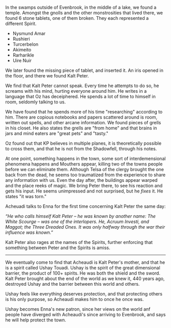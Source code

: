 In the swamps outside of Evenbrook, in the middle of a lake, we found a temple. Amongst the gnolls and the other monstrosities that lived there, we found 6 stone tablets, one of them broken. They each represented a different Spirit.

* Nysmund Amar
* Rushieri
* Turcerbelon
* Akimeito
* Rarharikle
* Uire Nuir

We later found the missing piece of tablet, and inserted it. An iris opened in the floor, and there we found Kalt Peter.

We find that Kalt Peter cannot speak. Every time he attempts to do so, he screams with his mind, hurting everyone around him. He writes in a language that Oz has deceiphered. He spends a lot of time to himself in room, seldomly talking to us. 

We have found that he spends more of his time "researching" according to him. There are copious notebooks and papers scattered around is room, written out spells, and other arcane information. We found pieces of grells in his closet. He also states the grells are "from home" and that brains in jars and mind eaters are "great pets" and "tasty."

Oz found out that KP believes in multiple planes, it is theoretically possible to cross them, and that he is not from the Shadowfell, through his notes.

At one point, something happens in the town, some sort of interdemensional phenomena happens and Mouthers appear, killing two of the towns people before we can eliminate them. Although Telsa of the clergy brought the one back from the dead, he seems too traumatized from the experience to share any information with us. Even the day after, the buildings appear warped and the place reeks of magic. We bring Peter there, to see his reaction and gets his input. He seems unimpressed and not surprised, but he *fixes* it. He states "it was torn."

Acheuadi talks to Enna for the first time concerning Kalt Peter the same day:

*“He who calls himself Kalt Peter – he was known by another name: The White Scourge – was one of the interlopers. He, Acruum Investi, and Maggot; the Three Dreaded Ones. It was only halfway through the war their influence was known.”*

Kalt Peter also rages at the names of the Spirits, further enforcing that something between Peter and the Spirits is amiss.

-----------------------------------------------------------------------------------

We eventually come to find that Acheaudi is Kalt Peter's mother, and that he is a spirit called Ushay Touadi. Ushay is the spirit of the great dimensional barrier, the product of 100+ spirits. He was both the shield and the sword. Kalt Peter brought about the end of the world as we knew it, 440 years ago, destroyed Ushay and the barrier between this world and others. 

Ushay feels like everything deserves protection, and that protecting others is his only purpose, so Acheaudi makes him to once he once was.

Ushay becomes Enna's new patron, since her views on the world anf people have diverged with Acheaudi's since arriving to Evenbrook, and says he will help protect the town.